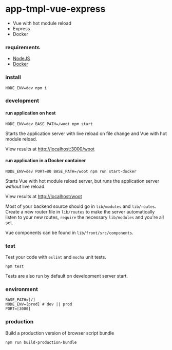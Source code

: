
# app-tmpl-vue-express

- Vue with hot module reload
- Express
- Docker


### requirements

- [NodeJS](https://nodejs.org/en/download/)
- [Docker](https://docs.docker.com/engine/installation/)


### install

```
NODE_ENV=dev npm i
```


### development

#### run application on host
```
NODE_ENV=dev BASE_PATH=/woot npm start
```
Starts the application server with live reload on file change and Vue with hot module reload.

View results at [http://localhost:3000/woot](http://localhost:3000/woot)


#### run application in a Docker container
```
NODE_ENV=dev PORT=80 BASE_PATH=/woot npm run start-docker
```
Starts Vue with hot module reload server, but runs the application server *without* live reload.

View results at [http://localhost/woot](http://localhost/woot)


Most of your backend source should go in `lib/modules` and `lib/routes`. Create a new router file in `lib/routes` to make the server automatically listen to your new routes, `require` the necessary `lib/modules` and you're all set.

Vue components can be found in `lib/front/src/components`.


### test

Test your code with `eslint` and `mocha` unit tests.
```
npm test
```
Tests are also run by default on development server start.


### environment

```
BASE_PATH=[/]
NODE_ENV=[prod] # dev || prod
PORT=[3000]
```


### production

Build a production version of browser script bundle
```
npm run build-production-bundle
```
